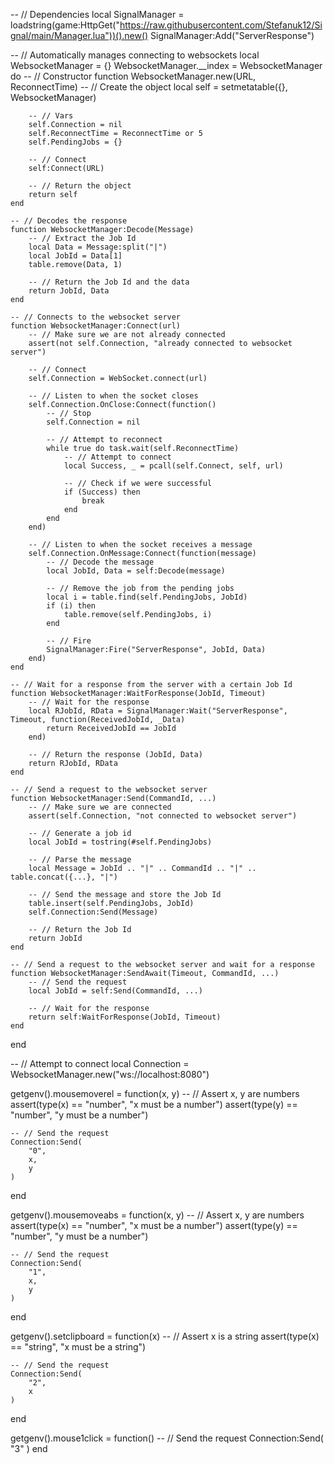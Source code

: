 -- // Dependencies
local SignalManager = loadstring(game:HttpGet("https://raw.githubusercontent.com/Stefanuk12/Signal/main/Manager.lua"))().new()
SignalManager:Add("ServerResponse")

-- // Automatically manages connecting to websockets
local WebsocketManager = {}
WebsocketManager.__index = WebsocketManager
do
    -- // Constructor
    function WebsocketManager.new(URL, ReconnectTime)
        -- // Create the object
        local self = setmetatable({}, WebsocketManager)

        -- // Vars
        self.Connection = nil
        self.ReconnectTime = ReconnectTime or 5
        self.PendingJobs = {}

        -- // Connect
        self:Connect(URL)

        -- // Return the object
        return self
    end

    -- // Decodes the response
    function WebsocketManager:Decode(Message)
        -- // Extract the Job Id
        local Data = Message:split("|")
        local JobId = Data[1]
        table.remove(Data, 1)

        -- // Return the Job Id and the data
        return JobId, Data
    end

    -- // Connects to the websocket server
    function WebsocketManager:Connect(url)
        -- // Make sure we are not already connected
        assert(not self.Connection, "already connected to websocket server")

        -- // Connect
        self.Connection = WebSocket.connect(url)

        -- // Listen to when the socket closes
        self.Connection.OnClose:Connect(function()
            -- // Stop
            self.Connection = nil

            -- // Attempt to reconnect
            while true do task.wait(self.ReconnectTime)
                -- // Attempt to connect
                local Success, _ = pcall(self.Connect, self, url)

                -- // Check if we were successful
                if (Success) then
                    break
                end
            end
        end)

        -- // Listen to when the socket receives a message
        self.Connection.OnMessage:Connect(function(message)
            -- // Decode the message
            local JobId, Data = self:Decode(message)

            -- // Remove the job from the pending jobs
            local i = table.find(self.PendingJobs, JobId)
            if (i) then
                table.remove(self.PendingJobs, i)
            end

            -- // Fire
            SignalManager:Fire("ServerResponse", JobId, Data)
        end)
    end

    -- // Wait for a response from the server with a certain Job Id
    function WebsocketManager:WaitForResponse(JobId, Timeout)
        -- // Wait for the response
        local RJobId, RData = SignalManager:Wait("ServerResponse", Timeout, function(ReceivedJobId, _Data)
            return ReceivedJobId == JobId
        end)

        -- // Return the response (JobId, Data)
        return RJobId, RData
    end

    -- // Send a request to the websocket server
    function WebsocketManager:Send(CommandId, ...)
        -- // Make sure we are connected
        assert(self.Connection, "not connected to websocket server")

        -- // Generate a job id
        local JobId = tostring(#self.PendingJobs)

        -- // Parse the message
        local Message = JobId .. "|" .. CommandId .. "|" .. table.concat({...}, "|")

        -- // Send the message and store the Job Id
        table.insert(self.PendingJobs, JobId)
        self.Connection:Send(Message)

        -- // Return the Job Id
        return JobId
    end

    -- // Send a request to the websocket server and wait for a response
    function WebsocketManager:SendAwait(Timeout, CommandId, ...)
        -- // Send the request
        local JobId = self:Send(CommandId, ...)

        -- // Wait for the response
        return self:WaitForResponse(JobId, Timeout)
    end
end

-- // Attempt to connect
local Connection = WebsocketManager.new("ws://localhost:8080")

getgenv().mousemoverel = function(x, y)
    -- // Assert x, y are numbers
    assert(type(x) == "number", "x must be a number")
    assert(type(y) == "number", "y must be a number")

    -- // Send the request
    Connection:Send(
        "0",
        x,
        y
    )
end

getgenv().mousemoveabs = function(x, y)
    -- // Assert x, y are numbers
    assert(type(x) == "number", "x must be a number")
    assert(type(y) == "number", "y must be a number")

    -- // Send the request
    Connection:Send(
        "1",
        x,
        y
    )
end

getgenv().setclipboard = function(x)
    -- // Assert x is a string
    assert(type(x) == "string", "x must be a string")

    -- // Send the request
    Connection:Send(
        "2",
        x
    )
end

getgenv().mouse1click = function()
    -- // Send the request
    Connection:Send(
        "3"
    )
end

